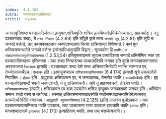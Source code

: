 ```yaml
---
index:  4.1.168
sutra:  जनपदशब्दात्क्षत्त्रियादञ्
vritti:  nyasa
---
```


जनपदवृत्तिशब्दः पञ्चालादिर्जनपद इत्युक्तः,क्षत्रियवृत्तिः क्षत्रिय इत्यभिधानेऽभिधेयोपचारात्, साहचर्याद्वा। ननु पञ्चालादयः शब्दाः, ते `तस्य निवासः` (4.2.69) इति तद्धिते कृते तस्य `जनपदे लुप्` (4.2.81) इति लुपि च जनपदे वर्त्तन्ते, तत् कथमवरकालया जनपदशब्दतया नित्याः क्षत्रियशब्दा विशेष्यन्ते ? कथं पुनः क्षत्त्रियसम्बन्धादेते जनपदे वर्त्तन्त इत्येतदभिधातुमर्हति विद्वान्। सूत्रकारेण हि `तदशि,्यं संज्ञाप्रमाणत्वाल्लुव्योगाप्रख्यानात्` (1.2.53,54) इतियुक्तवद्भावं लुपञ्च प्रत्यादिशता जनपदे क्षत्त्रियेष्विव स्वत एव पञ्चालादिशब्दस्य वृत्तिरुक्ता। यथा शब्दा नित्यास्तथा पञ्चालादिरपि जनपद इति कुतो जनपदवचनानताया अवरकालता !`पाञ्चालः` इत्यादि। पञ्चालादयः शब्दा देशे सन्तः क्षत्त्रियवाचिनोऽपि भवन्ति स्वभावत एव, तेभ्योऽपत्यार्थेऽञ्। `ऐक्ष्वाकः` इति। इक्ष्वाकुशब्दस्य `दाण्डिनायनहस्तिनायन` (6.4.174) इत्यादौ सूत्रे उकारलोपो निपातितः।
`द्रौह्यवः` इति। द्रह्युशब्दः क्षत्त्रियवचन एव, न जनपदशब्दः, तेनाणेव भवति। `पाञ्चालिर्वैदेहिः` इति। इह पञ्चालविदेहशब्दौ भवतो जनपदशब्दौ, न तु क्षत्त्रियवचनौ। अपि तु ब्राह्मणवचनो, तेनेञेव भवति।
`क्षत्त्रियसमानशब्दात्` इत्यादि। क्षत्त्रियवचन एव शब्द उपचारेण क्षत्त्रिय इत्युक्तः जनपदशब्दो जनपद इति। क्षत्त्रियेण समानः शब्दो यस्य स तथोक्तः। तस्मात् क्षत्त्रियसमानशब्दादस्येति षष्ठीसमर्थाद्राजन्यभिधेयेऽपत्यवत् प्रत्ययोत्पत्तिरिति वक्तव्यम्। `अवृद्धादपि बहुवचनविषयात्` (4.2.125) (इति) प्राप्तस्य वुञोऽपवादः। यथा पञ्चालस्यापत्यमित्यत्र भवति पाञ्चालः, तथा पञ्चालानां राजा पाञ्चाल इत्यत्रापि भवति।`मागधः` इति। मगधशब्दादपत्ये `द्व्यञ्मगध` (4.1.170) इत्यादिनाण् भवति, तथा तस् यराजेत्यत्रापि।।

